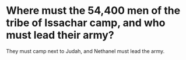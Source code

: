 # Where must the 54,400 men of the tribe of Issachar camp, and who must lead their army?

They must camp next to Judah, and Nethanel must lead the army.
